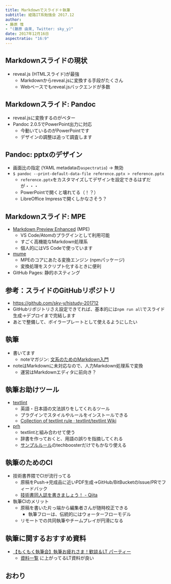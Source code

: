 ```yaml
---
title: Markdownでスライド＋執筆
subtitle: 姫路IT系勉強会 2017.12
author:
- 藤原 惟
- "(藤原 由来, Twitter: sky_y)"
date: 2017年12月16日
aspectratio: "16:9"
---
```


## Markdownスライドの現状

- reveal.js (HTMLスライド)が最強
    - Markdownからreveal.jsに変換する手段がたくさん
    - Webベースでもreveal.jsバックエンドが多数

## Markdownスライド: Pandoc

- reveal.jsに変換するのがベター
- Pandoc 2.0.5でPowerPoint出力に対応
    - 今動いているのがPowerPointです
    - デザインの調整は追って調査します

## Pandoc: pptxのデザイン

- 画面比の指定 (YAML metadataの`aspectratio`) → 無効
- `$ pandoc --print-default-data-file reference.pptx > reference.pptx`
    - `reference.pptx`をカスタマイズしてデザインを設定できるはずだが・・・
    - PowerPointで開くと壊れてる（！？）
    - LibreOffice Impressで開くしかなさそう？

## Markdownスライド: MPE

- [Markdown Preview Enhanced](https://shd101wyy.github.io/markdown-preview-enhanced/#/) (MPE)
    - VS Code/Atomのプラグインとして利用可能
    - すごく高機能なMarkdown処理系
    - 個人的にはVS Codeで使っています
- [mume](https://github.com/shd101wyy/mume)
    - MPEのコアにあたる変換エンジン (npmパッケージ)
    - 変換処理をスクリプト化するときに便利
- GitHub Pages: 静的ホスティング

## 参考：スライドのGitHubリポジトリ

- <https://github.com/sky-y/histudy-201712>
- GitHubリポジトリさえ設定できてれば、基本的には`npm run all`でスライド生成→デプロイまで完結します
- あとで整備して、ボイラープレートとして使えるようにしたい

## 執筆

- 書いてます
    - noteマガジン: [文系のためのMarkdown入門](https://note.solarsolfa.net/m/m0ee0e40a1c72)
- noteはMarkdownに未対応なので、人力Markdown処理系で変換
    - 運営はMarkdownエディタに前向き？

## 執筆お助けツール

- [textlint](https://github.com/textlint/textlint)
    - 英語・日本語の文法誤りをしてくれるツール
    - プラグインでスタイルやルールをインストールできる
    - [Collection of textlint rule · textlint/textlint Wiki](https://github.com/textlint/textlint/wiki/Collection-of-textlint-rule)
- [prh](https://github.com/prh/prh)
    - textlintと組み合わせて使う
    - 辞書を作っておくと、用語の誤りを指摘してくれる
    - [サンプルルール](https://github.com/prh/rules)のtechboosterだけでもかなり使える

## 執筆のためのCI

- 技術書界隈でCIが流行ってる
    - 原稿をPush→完成品に近いPDF生成→GitHub/BitBucketのIssue/PRでフィードバック
    - [技術書同人誌を書きましょう！ - Qiita](https://qiita.com/erukiti/items/6b7e85f760476a997161)
- 執筆CIのメリット
    - 原稿を書いた片っ端から編集者さんが随時校正できる
        - 執筆フローは、伝統的にはウォーターフローモデル
    - リモートでの共同執筆やチームプレイが円滑になる

## 執筆に関するおすすめ資料

- [【もくもく執筆会】執筆お疲れさま！歓談＆LT パーティー](https://techbook-meetup.connpass.com/event/64235/)
    - [資料一覧](https://techbook-meetup.connpass.com/event/64235/presentation/) に上がってるLT資料が良い

## おわり